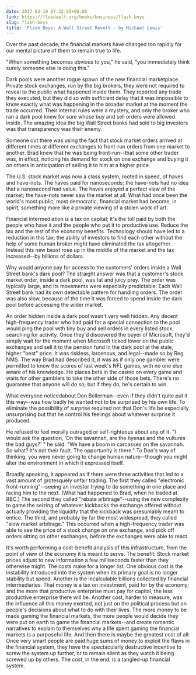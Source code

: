 ```yaml
---
date: 2017-03-10 07:32:55+00:00
link: https://fluidself.org/books/business/flash-boys
slug: flash-boys
title: 'Flash Boys: A Wall Street Revolt - by Michael Lewis'
---
```


Over the past decade, the financial markets have changed too rapidly for our mental picture of them to remain true to life.

"When something becomes obvious to you," he said, "you immediately think surely someone else is doing this."

Dark pools were another rogue spawn of the new financial marketplace. Private stock exchanges, run by the big brokers, they were not required to reveal to the public what happened inside them. They reported any trade they executed, but they did so with sufficient delay that it was impossible to know exactly what was happening in the broader market at the moment the trade occurred. Their internal rules were a mystery, and only the broker who ran a dark pool knew for sure whose buy and sell orders were allowed inside. The amazing idea the big Wall Street banks had sold to big investors was that transparency was their enemy.

Someone out there was using the fact that stock market orders arrived at different times at different exchanges to front-run orders from one market to another. Brad knew that he was being front-run--that some other trader was, in effect, noticing his demand for stock on one exchange and buying it on others in anticipation of selling it to him at a higher price.

The U.S. stock market was now a class system, rooted in speed, of haves and have-nots. The haves paid for nanoseconds; the have-nots had no idea that a nanosecond had value. The haves enjoyed a perfect view of the market; the have-nots never saw the market at all. What had once been the world's most public, most democratic, financial market had become, in spirit, something more like a private viewing of a stolen work of art.

Financial intermediation is a tax on capital; it's the toll paid by both the people who have it and the people who put it to productive use. Reduce the tax and the rest of the economy benefits. Technology should have led to a reduction in this tax; the ability of investors to find each other without the help of some human broker might have eliminated the tax altogether. Instead this new beast rose up in the middle of the market and the tax increased--by billions of dollars.

Why would anyone pay for access to the customers' orders inside a Wall Street bank's dark pool? The straight answer was that a customer's stock market order, inside a dark pool, was fat and juicy prey. The order was typically large, and its movements were especially predictable: Each Wall Street bank had its own detectable pattern for handling orders. The order was also slow, because of the time it was forced to spend inside the dark pool before accessing the wider market.

An order hidden inside a dark pool wasn't very well hidden. Any decent high-frequency trader who had paid for a special connection to the pool would ping the pool with tiny buy and sell orders in every listed stock, searching for activity. Once they'd discovered the buyer of Microsoft, they'd simply wait for the moment when Microsoft ticked lower on the public exchanges and sell it to the pension fund in the dark pool at the stale, higher "best" price. It was riskless, larcenous, and legal--made so by Reg NMS. The way Brad had described it, it was as if only one gambler were permitted to know the scores of last week's NFL games, with no one else aware of his knowledge. He places bets in the casino on every game and waits for other gamblers to take the other side of those bets. There's no guarantee that anyone will do so; but if they do, he's certain to win.

What everyone noticedabout Don Bollerman--even if they didn't quite put it this way--was how badly he wanted not to be surprised by his own life. To eliminate the possibility of surprise required not that Don's life be especially unsurprising but that he control his feelings about whatever surprise it produced.

He refused to feel morally outraged or self-righteous about any of it. "I would ask the question, ‘On the savannah, are the hyenas and the vultures the bad guys?' " he said. "We have a boom in carcasses on the savannah. So what? It's not their fault. The opportunity is there." To Don's way of thinking, you were never going to change human nature--though you might alter the environment in which it expressed itself.

Broadly speaking, it appeared as if there were three activities that led to a vast amount of grotesquely unfair trading. The first they called "electronic front-running"--seeing an investor trying to do something in one place and racing him to the next. (What had happened to Brad, when he traded at RBC.) The second they called "rebate arbitrage"--using the new complexity to game the seizing of whatever kickbacks the exchange offered without actually providing the liquidity that the kickback was presumably meant to entice. The third, and probably by far the most widespread, they called "slow market arbitrage." This occurred when a high-frequency trader was able to see the price of a stock change on one exchange, and pick off orders sitting on other exchanges, before the exchanges were able to react.

It's worth performing a cost-benefit analysis of this infrastructure, from the point of view of the economy it is meant to serve. The benefit: Stock market prices adjust to new information a few milliseconds faster than they otherwise might. The costs make for a longer list. One obvious cost is the instability introduced into the system when its primary goal is no longer stability but speed. Another is the incalculable billions collected by financial intermediaries. That money is a tax on investment, paid for by the economy; and the more that productive enterprise must pay for capital, the less productive enterprise there will be. Another cost, harder to measure, was the influence all this money exerted, not just on the political process but on people's decisions about what to do with their lives. The more money to be made gaming the financial markets, the more people would decide they were put on earth to game the financial markets--and create romantic narratives to explain to themselves why a life spent gaming the financial markets is a purposeful life. And then there is maybe the greatest cost of all: Once very smart people are paid huge sums of money to exploit the flaws in the financial system, they have the spectacularly destructive incentive to screw the system up further, or to remain silent as they watch it being screwed up by others. The cost, in the end, is a tangled-up financial system.
